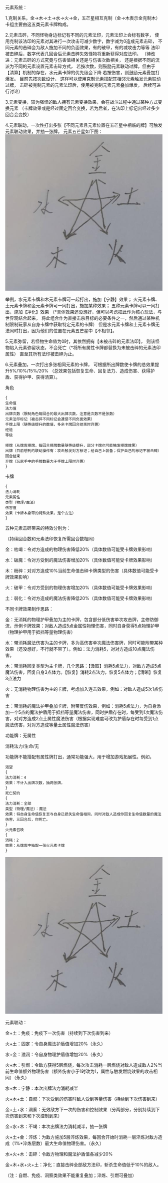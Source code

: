 ﻿元素系统：

1.克制关系，金->木->土->水->火->金，五芒星相互克制（金->木表示金克制木）
卡组主要由这五类元素卡牌构成。

2.元素击碎，不同怪物身边标记有不同的元素法印，元素法印上会标有数字，
使用克制该法印的元素对其进行一次攻击可减少数字，数字减为0造成元素击碎，
不同元素的击碎会为敌人施加不同的负面效果，有的破甲，有的减攻击力等等
法印被击碎后，数字代表几回合后元素击碎失效怪物将重新获得对应法印。
（待改进：元素击碎的方式究竟与伤害值相关还是与伤害次数相关，
还是根据不同的流派为不同的元素设置元素击碎方式，
若按次数，则鼓励元素联动过牌，但由于【清算】机制的存在，水元素卡牌的优先级会下降
若按伤害，则鼓励元素叠加打爆发。
目前先按次数设计， 这样可以使用克制元素搭配其相邻元素触发元素联动过牌，
击碎被克制元素的元素法印后，使用被克制元素元素叠加爆发， 后续可进行讨论）

3.元素变换，较为强悍的敌人拥有元素变换效果，会在战斗过程中通过某种方式变换元素
（卡牌效果或是经过固定回合变换，若为后者，在法印上标记出经过多少回合会变换）

4.元素联动，一次性打出多张【不同元素且元素位置在五芒星中相临的牌】可触发元素联动效果，并抽一张牌，
元素五芒星如下图：
![avatar](images/pentacle.png)


举例，水元素卡牌和木元素卡牌可一起打出，施加【宁静】效果；
火元素卡牌、土元素卡牌和金元素卡牌可一同打出，施加某种效果；
五种元素卡牌可以一同打出，施加【净化】效果
（*具体效果还没想好，但可以考虑把此作为核心玩法，与世界观结合起来，
将此组合作为直接击杀目标的必要条件之一，然后通过某种机制限制玩家从自身卡牌中获取特定元素的卡牌）
但是水元素卡牌和土元素卡牌无法同时打出，因为他们的位置在元素五芒星中【不相邻】。

5.元素弥留，若怪物生命值为0时，其依然拥有【未被击碎的元素法印】，
则该怪物陷入元素弥留状态，不会死亡（*将所有属性卡牌都替换为未被击碎的元素法印属性）
直至其所有法印被击碎为止。

6.元素叠加，一次打出多张相同元素的卡牌，
可根据所出牌数使卡牌的总效果提升5%/10%/15%/20%
（总效果包括恢复生命、回复法力、造成伤害、获得护盾、获得护甲、获得清算）。


角色
```
{
生命值
法力值
出牌次数（限制角色每回合的最大出牌次数，注意是次数不是张数）
元素法印标记（被击碎不同标记会遭受不同负面效果）
手牌上限（随等级提升的数值，多余卡牌回合结束时弃置）
经验
等级

摸牌（从牌库摸牌，每回合摸牌数量随等级提升，部分卡牌也可能触发摸牌效果）
出牌（目前想到的联动操作有：攻击触发对方标记；给自己上装备；保护自己的标记不被击碎）
回合结束
弃牌（玩家手中的手牌数量大于手牌上限时弃置）
}
```


卡牌
```
{
法力消耗
元素属性
类型（物理/魔法）
伤害值
效果（卡牌本身带的特殊效果，是个方法）
}
```

五种元素击碎带来的特效分别为：

（持续回合数和元素法印恢复所需回合数相同）

金：枯竭：令对方造成的物理伤害降低20%（具体数值可能受卡牌效果影响）

水：破魔：令对方受到的魔法伤害增加20%（具体数值可能受卡牌效果影响）

木：粉碎：对对方造成10%当前生命值击碎卡牌类型的伤害（具体数值可能受卡牌效果影响）

火：破甲：令对方受到的物理伤害增加20%（具体数值可能受卡牌效果影响）

土：弱化：令对方造成的魔法伤害降低20%（具体数值可能受卡牌效果影响）

不同卡牌效果制作思路：

金：无消耗的物理护甲叠加为主的卡牌，包含部分低伤害单次攻击牌，主修防御流，示例卡牌效果：对敌人造成5点金属性物理伤害，同时自身获得5点物理护甲（物理护甲用于抵挡等量物理伤害）

水：带消耗魔法伤害为主的卡牌，多为高伤害单次魔法伤害牌，同时可能附带某种效果（还没想好，不行就不带了）。例如：法力消耗5，对对方造成10点魔法伤害。

木：带消耗回复类型为主卡牌，几个思路：【汲取】消耗5点法力，对敌方造成5点魔法伤害，回复自身3点体力。【恢复】消耗2点法力，恢复5点体力；【清晰】恢复3点法力

火：无消耗物理伤害为主的卡牌，考虑加入连击效果，例如：对敌人造成5次1点伤害

土：带消耗的魔法护甲叠加卡牌，附带反伤效果，例如：消耗5点法力，为自身添加一个5点的魔法护盾用于抵挡等量魔法伤害，同时护盾存在时，每受到1次魔法伤害，对对方造成2点土属性魔法伤害（根据实现难度可改为护盾存在时每受到1点魔法伤害，对对方造成等量土属性魔法伤害）

功能牌：无属性

消耗法力/生命/无

功能牌不能搭配有属性牌打出，通常功能强大，用于增加游戏拓展性。例如，
```
渴望
{
法力消耗：4
效果：不计入出牌次数，抽两张牌，
}
死亡契约
{
法力消耗：全部
类型（物理/魔法）：魔法
效果：将自身生命值恢复至与自身已损失生命值相同，同时对敌人造成你回复生命值数量的魔法伤害，三回合后，你死亡。
}
火元素召唤
{
消耗：2
效果：从牌库中抽取一张火元素卡牌
}
```

![avatar](images/pentacle.png)

元素联动：

金+土：免疫：免疫下一次伤害（持续到下次伤害到来）

火+土：固定：令自身魔法护盾值增加20%（永久）

水+金：滋润：令自身物理护盾值增加20%（永久）

火+木：引燃：令敌方获得5层燃烧，每次攻击消耗一层燃烧对敌人造成敌人2%当前生命值额外物理伤害（额外伤害小于1时改为1，属性与触发燃烧效果的攻击相同）（永久）

水+木：宁静：本次出牌法力消耗减半

火+木+土：自燃：下次受到的伤害时敌人受到等量伤害（持续到下次伤害到来）

金+土+水：洞察：无效敌方下一次的伤害和控制效果（分两部分，分别持续到下次伤害到来和下次控制到来）

金+水+木：不竭：本次出牌法力消耗减半，抽一张牌

火+土+金：淬炼：为敌方施加5层淬炼效果，每回合开始时消耗一层淬炼对敌方造成（1%*淬炼层数）最大生命值物理伤害。（永久）

水+火+木：击碎：令敌方物理和魔法护盾值各减少20%

金+木+水+火+土：净化：直接击碎全部敌方法印，斩杀生命值低于10%的敌人。

（注：自燃、免疫、洞察类效果不能重复叠加；淬炼、引燃可叠加）

